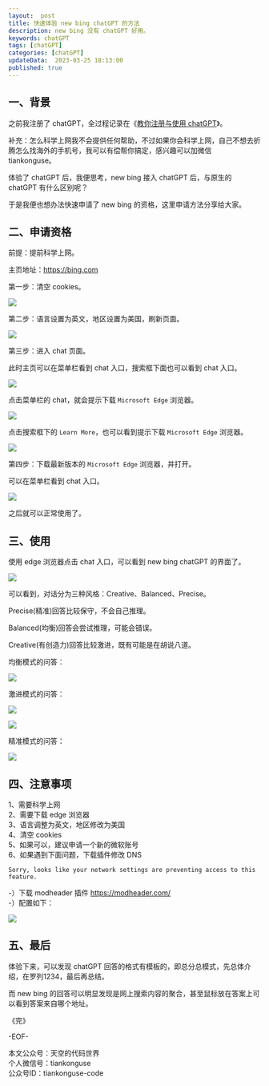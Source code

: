 ```yaml
---   
layout:  post  
title: 快速体验 new bing chatGPT 的方法  
description: new bing 没有 chatGPT 好用。 
keywords: chatGPT  
tags: [chatGPT]    
categories: [chatGPT]  
updateData:  2023-03-25 18:13:00  
published: true  
---  
```



## 一、背景  


之前我注册了 chatGPT，全过程记录在《[教你注册与使用 chatGPT](https://mp.weixin.qq.com/s/jKIxsk7Zw9c50UX6PczUtw)》。  


补充：怎么科学上网我不会提供任何帮助，不过如果你会科学上网，自己不想去折腾怎么找海外的手机号，我可以有偿帮你搞定，感兴趣可以加微信 tiankonguse。  


体验了 chatGPT 后，我便思考，new bing 接入 chatGPT 后，与原生的 chatGPT 有什么区别呢？  


于是我便也想办法快速申请了 new bing 的资格，这里申请方法分享给大家。  




## 二、申请资格  


前提：提前科学上网。  


主页地址：https://bing.com  


第一步：清空 cookies。  


![](https://res2023.tiankonguse.com/images/2023/03/25/001.png)





第二步：语言设置为英文，地区设置为美国，刷新页面。  



![](https://res2023.tiankonguse.com/images/2023/03/25/002.jpg)


第三步：进入 chat 页面。  


此时主页可以在菜单栏看到 chat 入口，搜索框下面也可以看到 chat 入口。  


![](https://res2023.tiankonguse.com/images/2023/03/25/003.jpg)


点击菜单栏的 chat，就会提示下载 `Microsoft Edge` 浏览器。  


![](https://res2023.tiankonguse.com/images/2023/03/25/004.jpg)


点击搜索框下的 `Learn More`，也可以看到提示下载 `Microsoft Edge` 浏览器。   


![](https://res2023.tiankonguse.com/images/2023/03/25/005.png)



第四步：下载最新版本的 `Microsoft Edge` 浏览器，并打开。  


可以在菜单栏看到 chat 入口。  


![](https://res2023.tiankonguse.com/images/2023/03/25/006.jpg)


之后就可以正常使用了。  


## 三、使用  


使用 edge 浏览器点击 chat 入口，可以看到 new bing chatGPT 的界面了。  


![](https://res2023.tiankonguse.com/images/2023/03/25/007.png)


可以看到，对话分为三种风格：Creative、Balanced、Precise。  


Precise(精准)回答比较保守，不会自己推理。  


Balanced(均衡)回答会尝试推理，可能会错误。  


Creative(有创造力)回答比较激进，既有可能是在胡说八道。  



均衡模式的问答：  


![](https://res2023.tiankonguse.com/images/2023/03/25/008.png)



激进模式的问答：  


![](https://res2023.tiankonguse.com/images/2023/03/25/010.png)


![](https://res2023.tiankonguse.com/images/2023/03/25/011.png)


精准模式的问答：  


![](https://res2023.tiankonguse.com/images/2023/03/25/012.png)


## 四、注意事项  


1、需要科学上网  
2、需要下载 edge 浏览器   
3、语言调整为英文，地区修改为美国  
4、清空 cookies  
5、如果可以，建议申请一个新的微软账号  
6、如果遇到下面问题，下载插件修改 DNS  


```
Sorry, looks like your network settings are preventing access to this feature.
```


-）下载 modheader 插件 https://modheader.com/  
-）配置如下：  



![](https://res2023.tiankonguse.com/images/2023/03/25/013.png)


## 五、最后  


体验下来，可以发现 chatGPT 回答的格式有模板的，即总分总模式，先总体介绍，在罗列1234，最后再总结。  


而 new bing 的回答可以明显发现是网上搜索内容的聚合，甚至鼠标放在答案上可以看到答案来自哪个地址。  



《完》  


-EOF-  



本文公众号：天空的代码世界  
个人微信号：tiankonguse  
公众号ID：tiankonguse-code  
  

